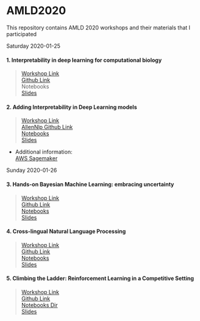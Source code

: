 # AMLD2020
This repository contains AMLD 2020 workshops and their materials that I participated

Saturday 2020-01-25

#### 1. Interpretability in deep learning for computational biology
> [Workshop Link](https://appliedmldays.org/workshops/interpretability-in-deep-learning-for-computational-biology)  
> [Github Link](https://github.com/IBM/depiction/tree/master/workshops/20200125_AMLD2020)  
> Notebooks   
> [Slides](https://ibm.ent.box.com/v/amld-2020-depiction)  

#### 2. Adding Interpretability in Deep Learning models
> [Workshop Link](https://appliedmldays.org/workshops/adding-interpretability-in-deep-learning-models)  
> [AllenNlp Github Link](https://github.com/allenai/allennlp)  
> [Notebooks](./02_aws_interpretability/)  
> [Slides](./02_aws_interpretability/)  
- Additional information:  
[AWS Sagemaker](https://signin.aws.amazon.com/signin)

Sunday 2020-01-26

#### 3. Hands-on Bayesian Machine Learning: embracing uncertainty
> [Workshop Link](https://appliedmldays.org/workshops/hands-on-bayesian-machine-learning-embracing-uncertainty)  
> [Github Link](https://github.com/elizavetasemenova/EmbracingUncertainty)  
> [Notebooks](./03_Embracing_Uncertainty/)  
> [Slides](https://rezaho.github.io/AMLD2020/03_embracing_uncertainty/01_julia_full.slides.html#/)  



#### 4. Cross-lingual Natural Language Processing
> [Workshop Link](https://appliedmldays.org/workshops/cross-lingual-natural-language-processing)  
> [Github Link](https://github.com/ioannispartalas/CrossLingual-NLP-AMLD2020)  
> [Notebooks](./04_crosslingual_NLP/notebooks/)  
> [Slides](./04_crosslingual_NLP/notebooks/)  

#### 5. Climbing the Ladder: Reinforcement Learning in a Competitive Setting
> [Workshop Link](https://appliedmldays.org/workshops/climbing-the-ladder-reinforcement-learning-in-a-competitive-setting)  
> [Github Link](https://github.com/pacm/rl-workshop)  
> [Notebooks Dir](./05_reinforcement_learning/)  
> [Slides](./05_reinforcement_learning/)   
